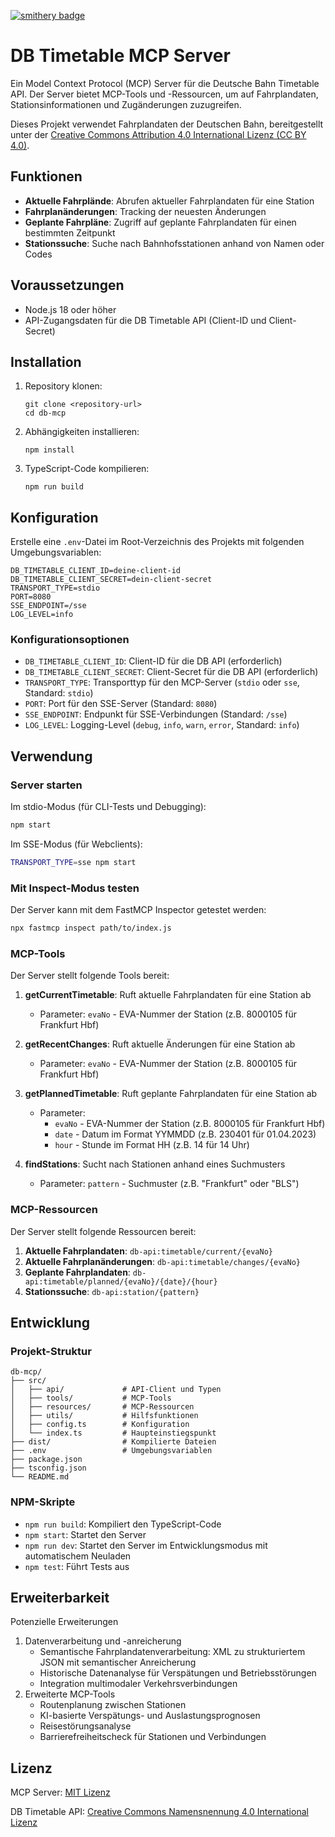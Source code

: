 [![smithery badge](https://smithery.ai/badge/@jorekai/db-timetable-mcp)](https://smithery.ai/server/@jorekai/db-timetable-mcp)
# DB Timetable MCP Server

Ein Model Context Protocol (MCP) Server für die Deutsche Bahn Timetable API. Der Server bietet MCP-Tools und -Ressourcen, um auf Fahrplandaten, Stationsinformationen und Zugänderungen zuzugreifen.

Dieses Projekt verwendet Fahrplandaten der Deutschen Bahn, bereitgestellt unter der [Creative Commons Attribution 4.0 International Lizenz (CC BY 4.0)](https://creativecommons.org/licenses/by/4.0/).


## Funktionen

- **Aktuelle Fahrplände**: Abrufen aktueller Fahrplandaten für eine Station
- **Fahrplanänderungen**: Tracking der neuesten Änderungen
- **Geplante Fahrpläne**: Zugriff auf geplante Fahrplandaten für einen bestimmten Zeitpunkt
- **Stationssuche**: Suche nach Bahnhofsstationen anhand von Namen oder Codes

## Voraussetzungen

- Node.js 18 oder höher
- API-Zugangsdaten für die DB Timetable API (Client-ID und Client-Secret)

## Installation

1. Repository klonen:
   ```
   git clone <repository-url>
   cd db-mcp
   ```

2. Abhängigkeiten installieren:
   ```
   npm install
   ```

3. TypeScript-Code kompilieren:
   ```
   npm run build
   ```

## Konfiguration

Erstelle eine `.env`-Datei im Root-Verzeichnis des Projekts mit folgenden Umgebungsvariablen:

```
DB_TIMETABLE_CLIENT_ID=deine-client-id
DB_TIMETABLE_CLIENT_SECRET=dein-client-secret
TRANSPORT_TYPE=stdio
PORT=8080
SSE_ENDPOINT=/sse
LOG_LEVEL=info
```

### Konfigurationsoptionen

- `DB_TIMETABLE_CLIENT_ID`: Client-ID für die DB API (erforderlich)
- `DB_TIMETABLE_CLIENT_SECRET`: Client-Secret für die DB API (erforderlich)
- `TRANSPORT_TYPE`: Transporttyp für den MCP-Server (`stdio` oder `sse`, Standard: `stdio`)
- `PORT`: Port für den SSE-Server (Standard: `8080`)
- `SSE_ENDPOINT`: Endpunkt für SSE-Verbindungen (Standard: `/sse`)
- `LOG_LEVEL`: Logging-Level (`debug`, `info`, `warn`, `error`, Standard: `info`)

## Verwendung

### Server starten

Im stdio-Modus (für CLI-Tests und Debugging):

```bash
npm start
```

Im SSE-Modus (für Webclients):

```bash
TRANSPORT_TYPE=sse npm start
```

### Mit Inspect-Modus testen

Der Server kann mit dem FastMCP Inspector getestet werden:

```bash
npx fastmcp inspect path/to/index.js
```

### MCP-Tools

Der Server stellt folgende Tools bereit:

1. **getCurrentTimetable**: Ruft aktuelle Fahrplandaten für eine Station ab
   - Parameter: `evaNo` - EVA-Nummer der Station (z.B. 8000105 für Frankfurt Hbf)

2. **getRecentChanges**: Ruft aktuelle Änderungen für eine Station ab
   - Parameter: `evaNo` - EVA-Nummer der Station (z.B. 8000105 für Frankfurt Hbf)

3. **getPlannedTimetable**: Ruft geplante Fahrplandaten für eine Station ab
   - Parameter: 
     - `evaNo` - EVA-Nummer der Station (z.B. 8000105 für Frankfurt Hbf)
     - `date` - Datum im Format YYMMDD (z.B. 230401 für 01.04.2023)
     - `hour` - Stunde im Format HH (z.B. 14 für 14 Uhr)

4. **findStations**: Sucht nach Stationen anhand eines Suchmusters
   - Parameter: `pattern` - Suchmuster (z.B. "Frankfurt" oder "BLS")

### MCP-Ressourcen

Der Server stellt folgende Ressourcen bereit:

1. **Aktuelle Fahrplandaten**: `db-api:timetable/current/{evaNo}`
2. **Aktuelle Fahrplanänderungen**: `db-api:timetable/changes/{evaNo}`
3. **Geplante Fahrplandaten**: `db-api:timetable/planned/{evaNo}/{date}/{hour}`
4. **Stationssuche**: `db-api:station/{pattern}`

## Entwicklung

### Projekt-Struktur

```
db-mcp/
├── src/
│   ├── api/             # API-Client und Typen
│   ├── tools/           # MCP-Tools
│   ├── resources/       # MCP-Ressourcen
│   ├── utils/           # Hilfsfunktionen
│   ├── config.ts        # Konfiguration
│   └── index.ts         # Haupteinstiegspunkt
├── dist/                # Kompilierte Dateien
├── .env                 # Umgebungsvariablen
├── package.json
├── tsconfig.json
└── README.md
```

### NPM-Skripte

- `npm run build`: Kompiliert den TypeScript-Code
- `npm start`: Startet den Server
- `npm run dev`: Startet den Server im Entwicklungsmodus mit automatischem Neuladen
- `npm test`: Führt Tests aus

## Erweiterbarkeit

Potenzielle Erweiterungen
1. Datenverarbeitung und -anreicherung
   - Semantische Fahrplandatenverarbeitung: XML zu strukturiertem JSON mit semantischer Anreicherung
   - Historische Datenanalyse für Verspätungen und Betriebsstörungen
   - Integration multimodaler Verkehrsverbindungen
2. Erweiterte MCP-Tools
   - Routenplanung zwischen Stationen
   - KI-basierte Verspätungs- und Auslastungsprognosen
   - Reisestörungsanalyse
   - Barrierefreiheitscheck für Stationen und Verbindungen

## Lizenz

MCP Server: [MIT Lizenz](LICENSE)

DB Timetable API: [Creative Commons Namensnennung 4.0 International Lizenz](https://developers.deutschebahn.com/db-api-marketplace/apis/product/timetables)
